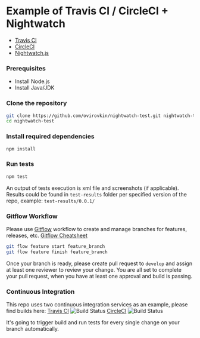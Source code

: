 # Example of Travis CI / CircleCI + Nightwatch

* [Travis CI](https://travis-ci.org/)
* [CircleCI](https://circleci.com/)
* [Nightwatch.js](http://nightwatchjs.org/)

### Prerequisites
* Install Node.js
* Install Java/JDK 

### Clone the repository

```sh
git clone https://github.com/ovirovkin/nightwatch-test.git nightwatch-test
cd nightwatch-test
```

### Install required dependencies

```sh
npm install
```

### Run tests

```sh
npm test
```

An output of tests execution is xml file and screenshots (if applicable). Results could be found in `test-results` folder per specified version of the repo, example: `test-results/0.0.1/` 

### Gitflow Workflow

Please use [Gitflow](https://www.atlassian.com/git/tutorials/comparing-workflows/gitflow-workflow) workflow to create and manage branches for features, releases, etc. [Gitflow Cheatsheet](https://danielkummer.github.io/git-flow-cheatsheet/)

```sh
git flow feature start feature_branch
git flow feature finish feature_branch
```
Once your branch is ready, please create pull request to `develop` and assign at least one reviewer to review your change. You are all set to complete your pull request, when you have at least one approval and build is passing.

### Continuous Integration

This repo uses two continuous integration services as an example, please find builds here:
[Travis CI](https://travis-ci.org/ovirovkin/nightwatch-test/builds)
![Build Status](https://travis-ci.org/ovirovkin/nightwatch-test.svg)
[CircleCI](https://circleci.com/gh/ovirovkin/nightwatch-test)
![Build Status](https://circleci.com/gh/ovirovkin/nightwatch-test.png)

It's going to trigger build and run tests for every single change on your branch automatically. 